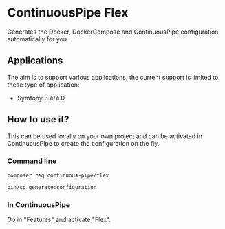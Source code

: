 # ContinuousPipe Flex

Generates the Docker, DockerCompose and ContinuousPipe configuration automatically for you.

## Applications

The aim is to support various applications, the current support is limited to these type of application:

- Symfony 3.4/4.0

## How to use it?

This can be used locally on your own project and can be activated in ContinuousPipe to create the configuration on the fly.

### Command line

```
composer req continuous-pipe/flex
```

```
bin/cp generate:configuration
```

### In ContinuousPipe

Go in "Features" and activate "Flex".
